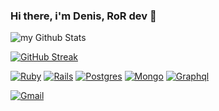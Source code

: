 ### Hi there, i'm Denis, RoR dev 👋

<img align="center" src="https://github-readme-stats.vercel.app/api?username=DenisZackharov&include_all_commits=true&count_private=true&show_icons=true&line_height=20&title_color=9a69bf&icon_color=9a69bf&text_color=e7e1eb&bg_color=0,000000,130F40" alt="my Github Stats"/>

[![GitHub Streak](https://streak-stats.demolab.com?user=DenisZackharov&theme=tokyonight&border_radius=5.8&card_width=467&fire=EB9D04)](https://git.io/streak-stats)

<a href="#"><img src="https://img.shields.io/badge/Ruby-CC342D?style=for-the-badge&logo=ruby&logoColor=white" alt="Ruby"></a> 
<a href="#"><img src="https://img.shields.io/badge/Ruby_on_Rails-CC0000?style=for-the-badge&logo=ruby-on-rails&logoColor=white" alt="Rails"></a>
<a href="#"><img src="https://img.shields.io/badge/PostgreSQL-316192?style=for-the-badge&logo=postgresql&logoColor=white" alt="Postgres"></a>
<a href="#"><img src="https://img.shields.io/badge/MongoDB-4EA94B?style=for-the-badge&logo=mongodb&logoColor=white" alt="Mongo"></a>
<a href="#"><img src="https://img.shields.io/badge/GraphQl-E10098?style=for-the-badge&logo=graphql&logoColor=white" alt="Graphql"></a>



<a href="https://mail.google.com/mail/u/0/#inbox?compose=GTvVlcSMTgmLfrfMWmgNFCCcnKMnrnSHpfqQbCVxqKgJQRlJDNJZbgVkHQLQjdmDvcKDBpJttFfTk" target="_blank"><img src="https://img.shields.io/badge/Gmail-D14836?style=for-the-badge&logo=gmail&logoColor=white" alt="Gmail"></a> 
